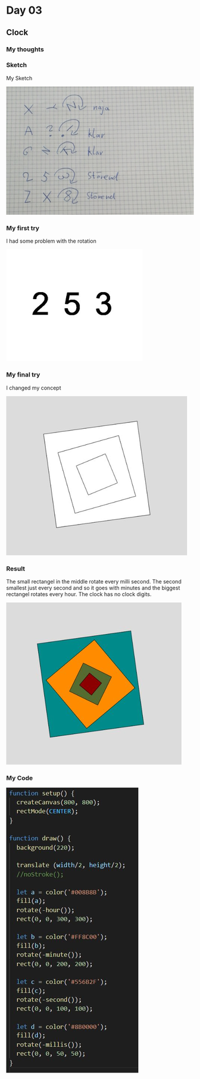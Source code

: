 # Day 03

## Clock
### My thoughts



### Sketch
My Sketch

![''](../../assets/images/day3/skizze.jpg)

### My first try
I had some problem with the rotation

![''](../../assets/images/day3/1.JPG)

### My final try
I changed my concept 

![''](../../assets/images/day3/try1.JPG)

### Result
The small rectangel in the middle rotate every milli second. The second smallest just every second and so it goes with minutes and the biggest rectangel rotates every hour. The clock has no clock digits.

![''](../../assets/images/day3/try3.JPG)

### My Code

![''](../../assets/images/day3/code.JPG)